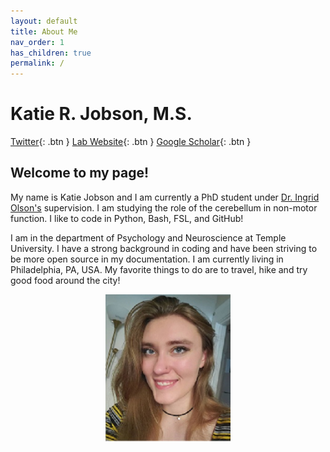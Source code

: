 ```yaml
---
layout: default
title: About Me
nav_order: 1
has_children: true
permalink: /
---
```

# Katie R. Jobson, M.S.
[Twitter](https://twitter.com/KatieJobson1){: .btn }
[Lab Website](https://sites.temple.edu/cnltu/){: .btn }
[Google Scholar](https://scholar.google.com/citations?hl=en&user=8IMopbIAAAAJ){: .btn }


## Welcome to my page!

My name is Katie Jobson and I am currently a PhD student under [Dr. Ingrid Olson's](https://sites.temple.edu/cnltu/ingrid-olson-phd/) supervision. I am studying the role of the cerebellum in non-motor function. I like to code in Python, Bash, FSL, and GitHub!

I am in the department of Psychology and Neuroscience at Temple University. I have a strong background in coding and have been striving to be more open source in my documentation. I am currently living in Philadelphia, PA, USA. My favorite things to do are to travel, hike and try good food around the city!

<p align="center">
 <img src="/assets/images/me_resize.jpg" alt="drawing" width="200"/>
</p>

